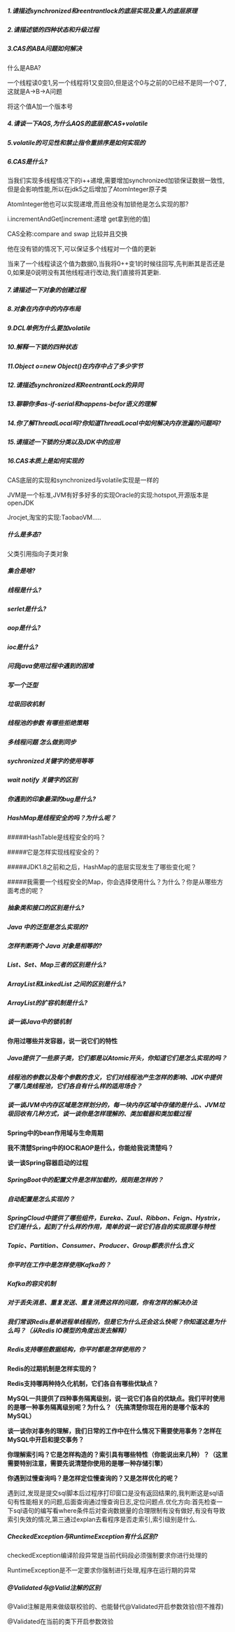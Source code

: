 ##### 1.请描述synchronized和reentrantlock的底层实现及重入的底层原理

##### 2.请描述锁的四种状态和升级过程

##### 3.CAS的ABA问题如何解决

什么是ABA?

一个线程读0变1,另一个线程将1又变回0,但是这个0与之前的0已经不是同一个0了,这就是A->B->A问题

将这个值A加一个版本号

##### 4.请谈一下AQS,为什么AQS的底层是CAS+volatile

##### 5.volatile的可见性和禁止指令重排序是如何实现的

##### 6.CAS是什么?

当我们实现多线程情况下的i++递增,需要增加synchronized加锁保证数据一致性,但是会影响性能,所以在jdk5之后增加了AtomInteger原子类

AtomInteger他也可以实现递增,而且他没有加锁他是怎么实现的那?

i.incrementAndGet[increment:递增 get拿到他的值]

CAS全称:compare and swap 比较并且交换

他在没有锁的情况下,可以保证多个线程对一个值的更新

当来了一个线程读这个值为数据0,当我将0++变1的时候往回写,先判断其是否还是0,如果是0说明没有其他线程进行改动,我们直接将其更新.

##### 7.请描述一下对象的创建过程

##### 8.对象在内存中的内存布局

##### 9.DCL单例为什么要加volatile

##### 10.解释一下锁的四种状态

##### 11.Object o=new Object()在内存中占了多少字节

##### 12.请描述synchronized和ReentrantLock的异同

##### 13.聊聊你多as-if-serial和happens-befor语义的理解

##### 14.你了解ThreadLocal吗?你知道ThreadLocal中如何解决内存泄漏的问题吗?

##### 15.请描述一下锁的分类以及JDK中的应用

##### 16.CAS本质上是如何实现的

CAS底层的实现和synchronized与volatile实现是一样的

JVM是一个标准,JVM有好多好多的实现Oracle的实现:hotspot,开源版本是openJDK

Jrocjet,淘宝的实现:TaobaoVM..... 

##### 什么是多态?

父类引用指向子类对象

##### 集合是啥?

##### 线程是什么?

##### serlet是什么?

##### aop是什么?

##### ioc是什么?

##### 问我java使用过程中遇到的困难

##### 写一个泛型

##### 垃圾回收机制

##### 线程池的参数 有哪些拒绝策略

##### 多线程问题 怎么做到同步

##### sychronized关键字的使用等等

##### wait notify 关键字的区别

##### 你遇到的印象最深的bug是什么?



##### HashMap是线程安全的吗？为什么呢？

#####HashTable是线程安全的吗？

#####它是怎样实现线程安全的？

#####JDK1.8之前和之后，HashMap的底层实现发生了哪些变化呢？

#####我需要一个线程安全的Map，你会选择使用什么？为什么？你是从哪些方面考虑的呢？

##### 抽象类和接口的区别是什么?

##### Java 中的泛型是怎么实现的?

##### 怎样判断两个 Java 对象是相等的?

##### List、Set、Map三者的区别是什么?

##### ArrayList和LinkedList 之间的区别是什么?

##### ArrayList的扩容机制是什么?

##### 谈一谈Java中的锁机制

**你用过哪些并发容器，说一说它们的特性**

##### Java提供了一些原子类，它们都是以Atomic开头，你知道它们是怎么实现的吗？

##### 线程池的参数以及每个参数的含义，它们对线程池产生怎样的影响、JDK中提供了哪几类线程池，它们各自有什么样的适用场合？

##### 谈一谈JVM中内存区域是怎样划分的，每一块内存区域中存储的是什么、JVM垃圾回收有几种方式，谈一谈你是怎样理解的、类加载器和类加载过程

 **Spring中的bean作用域与生命周期**

**我不清楚Spring中的IOC和AOP是什么，你能给我说清楚吗？**

**谈一谈Spring容器启动的过程**

##### SpringBoot中的配置文件是怎样加载的，规则是怎样的？

##### 自动配置是怎么实现的？

##### SpringCloud中提供了哪些组件，Eureka、Zuul、Ribbon、Feign、Hystrix，它们是什么，起到了什么样的作用，简单的说一说它们各自的实现原理与特性

##### Topic、Partition、Consumer、Producer、Group都表示什么含义

##### 你平时在工作中是怎样使用Kafka的？

##### Kafka的容灾机制

##### 对于丢失消息、重复发送、重复消费这样的问题，你有怎样的解决办法

#####  我们常说Redis是单进程单线程的，但是它为什么还会这么快呢？你知道这是为什么吗？（从Redis IO模型的角度出发去解释）

##### Redis支持哪些数据结构，你平时都是怎样使用的？

**Redis的过期机制是怎样实现的？**

**Redis支持哪两种持久化机制，它们各自有哪些优缺点？**

 **MySQL一共提供了四种事务隔离级别，说一说它们各自的优缺点。我们平时使用的是哪一种事务隔离级别呢？为什么？（先搞清楚你现在用的是哪个版本的MySQL）**

**谈一谈你对事务的理解，我们日常的工作中在什么情况下需要使用事务？怎样在MySQL中开启和提交事务？**

**你理解索引吗？它是怎样构造的？索引具有哪些特性（你能说出来几种）？（这里需要特别注意，需要先说清楚你使用的是哪一种存储引擎）**

**你遇到过慢查询吗？是怎样定位慢查询的？又是怎样优化的呢？**

 遇到过,发现是提交sql脚本后过程序打印窗口是没有返回结果的,我判断这是sql语句有性能相关的问题,后面查询通过慢查询日志,定位问题点.优化方向:首先检查一下sql语句的编写看where条件后对查询数据量的合理限制有没有做好,有没有导致索引失效的情况,第三通过explan去看程序是否走索引,索引级别是什么.

#####  CheckedException与RuntimeException有什么区别?

checkedException编译阶段异常是当前代码段必须强制要求你进行处理的

RuntimeException是不一定要求你强制进行处理,程序在运行期的异常

##### @Validated与@Valid注解的区别

@Valid注解是用来做级联校验的、也能替代@Validated开启参数效验(但不推荐)

@Validated在当前的类下开启参数效验


